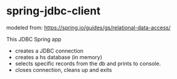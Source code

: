 # spring-jdbc-client

modeled from:
https://spring.io/guides/gs/relational-data-access/

This JDBC Spring app
<ul>
  <li>creates a JDBC connection
  <li>creates a hs database (in memory)
  <li>selects specific records from the db and prints to console.
  <li>closes connection, cleans up and exits
</ul>
